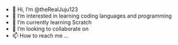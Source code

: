 - 👋 Hi, I’m @theRealJuju123
- 👀 I’m interested in learning coding languages and programming
- 🌱 I’m currently learning Scratch
- 💞️ I’m looking to collaborate on 
- 📫 How to reach me ...

<!---
theRealJuju123/theRealJuju123 is a ✨ special ✨ repository because its `README.md` (this file) appears on your GitHub profile.
You can click the Preview link to take a look at your changes.
--->
